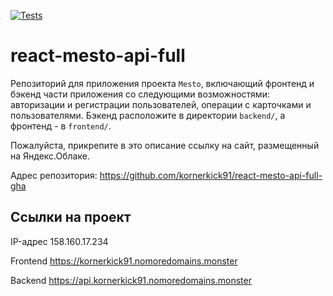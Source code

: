 [![Tests](https://github.com/kornerkick91/react-mesto-api-full-gha/actions/workflows/tests.yml/badge.svg)](https://github.com/kornerkick91/react-mesto-api-full-gha/actions/workflows/tests.yml)
# react-mesto-api-full
Репозиторий для приложения проекта `Mesto`, включающий фронтенд и бэкенд части приложения со следующими возможностями: авторизации и регистрации пользователей, операции с карточками и пользователями. Бэкенд расположите в директории `backend/`, а фронтенд - в `frontend/`. 
  
Пожалуйста, прикрепите в это описание ссылку на сайт, размещенный на Яндекс.Облаке.

Адрес репозитория: https://github.com/kornerkick91/react-mesto-api-full-gha

## Ссылки на проект

IP-адрес 158.160.17.234

Frontend https://kornerkick91.nomoredomains.monster

Backend https://api.kornerkick91.nomoredomains.monster
